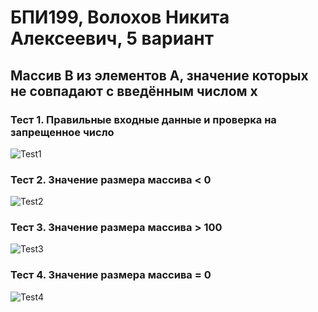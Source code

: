 # БПИ199, Волохов Никита Алексеевич, 5 вариант
## Массив B из элементов A, значение которых не совпадают с введённым числом x

### Тест 1. Правильные входные данные и проверка на запрещенное число
![Test1](/test1.png)

### Тест 2. Значение размера массива < 0
![Test2](/test2.png)

### Тест 3. Значение размера массива > 100
![Test3](/test3.png)

### Тест 4. Значение размера массива = 0
![Test4](/test4.png)
